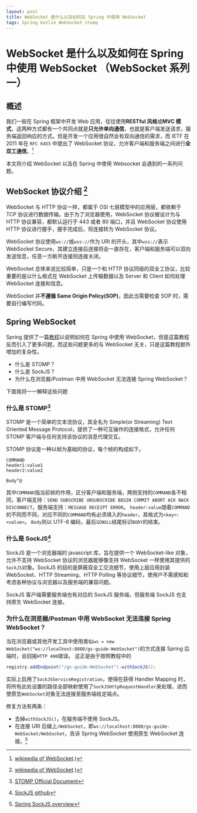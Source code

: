 ```yaml
---
layout: post
title: WebSocket 是什么以及如何在 Spring 中使用 WebSocket
tags: Spring kotlin WebSocket stomp
---
```


# WebSocket 是什么以及如何在 Spring 中使用 WebSocket （WebSocket 系列一）

## 概述

我们一般在 Spring 框架中开发 Web 应用，往往使用**RESTful 风格**或**MVC 模式**，这两种方式都有一个共同点就是**只允许单向通信**，也就是客户端发送请求，服务端返回响应的方式。但是开发一个应用很自然会有双向通信的需求，而 IETF 在 2011 年在 `RFC 6455` 中提出了 WebSocket 协议，允许客户端和服务端之间进行**全双工通信**。[^websocket]

本文将介绍 WebSocket 以及在 Spring 中使用 Websocket 会遇到的一系列问题。

## WebSocket 协议介绍 [^websocket]

WebSocket 与 HTTP 协议一样，都属于 OSI 七层模型中的应用层，都依赖于 TCP 协议进行数据传输。由于为了浏览器使用，WebSocket 协议被设计为与 HTTP 协议兼容，都默认运行于 443 或者 80 端口，并且 WebSocket 协议使用 HTTP 协议进行握手，握手完成后，将连接转为 WebSocket 协议。

WebSocket 协议使用`ws://`或`wss://`作为 URI 的开头，其中`wss://`表示 WebSocket Secure，其建立连接后连接将会一直存在，客户端和服务端可以双向发送信息，任意一方断开连接则连接关闭。

WebSocket 总体来说比较简单，只是一个和 HTTP 协议同级的双全工协议，比较重要的是以什么格式在 WebSocket 上传输数据以及 Server 和 Client 如何处理 WebSocket 连接和信息。

WebSocket 并**不遵循 Same Origin Policy(SOP)**，因此当需要检查 SOP 时，需要自行编写代码。

## Spring WebSocket

Spring 提供了一篇[教程](https://Spring.io/guides/gs/messaging-stomp-WebSocket/)以说明如何在 Spring 中使用 WebSocket，但是这篇教程反而引入了更多问题，而这些问题更多的与 WebSocket 无关，只是这篇教程额外增加的复杂性。

- 什么是 STOMP？
- 什么是 SockJS？
- 为什么在浏览器/Postman 中用 WebSocket 无法连接 Spring WebSocket？

下面我将一一解释这些问题

### 什么是 STOMP[^stomp]

STOMP 是一个简单的文本流协议，其全名为 Simple(or Streaming) Text Oriented Message Protocol，提供了一种可互操作的连接格式，允许任何 STOMP 客户端与任何支持该协议的消息代理交互。

STOMP 协议是一种以帧为基础的协议，每个帧的构成如下。

```
COMMAND
header1:value1
header2:value2

Body^@
```

其中`COMMAND`指当前帧的作用，区分客户端和服务端，两侧支持的`COMMAND`各不相同，客户端支持：`SEND SUBSCRIBE UNSUBSCRIBE BEGIN COMMIT ABORT ACK NACK DISCONNECT`，服务端支持：`MESSAGE RECEIPT ERROR`。
`header:value`随着`COMMAND`的不同而不同，对应不同的`COMMAND`均有必须填入的`header`，其格式为`<key>:<value>`。
`Body`则以 UTF-8 编码，最后以`NULL`结尾标识`BODY`的结束。

### 什么是 SockJS[^sockjs]

SockJS 是一个浏览器端的 javascript 库，旨在提供一个 WebSocket-like 对象，允许不支持 WebSocket 协议的浏览器能够像支持 WebSocket 一样使用其提供的`SockJS`对象。SockJS 的目的是屏蔽双全工交流细节，使用上层应用封装 WebSocket、HTTP Streaming、HTTP Polling 等协议细节，使用户不需感知和考虑各种协议与浏览器以及服务端的兼容问题。

SockJS 客户端需要服务端也有对应的 SockJS 服务端，但服务端 SockJS 也支持原生 WebSocket 连接。

### 为什么在浏览器/Postman 中用 WebSocket 无法连接 Spring WebSocket？

当在浏览器或其他开发工具中使用类似`ws = new WebSocket("ws://localhost:8080/gs-guide-WebSocket")`的方式连接 Spring 后端时，会回报`HTTP 400`错误。
这正是由于按照教程中的

```java
registry.addEndpoint("/gs-guide-WebSocket").withSockJS();
```

实际上启用了`SockJSServiceRegistration`，使得在获得 Handler Mapping 时，将所有此处设置的路径全部映射使用了`SockJSHttpRequestHandler`来处理，进而使原生`WebSocket`对象无法连接至服务端给定端点。

修复方法有两条：

- 去掉`withSockJS()`，在服务端不使用 SockJS。
- 在连接 URI 后缀上`/WebSocket`，即`ws://localhost:8080/gs-guide-WebSocket/WebSocket`，告诉 Spring WebSocket 使用原生 WebSocket 连接。[^sockjs_spring]

[^websocket]: [wikipedia of WebSocket](https://en.wikipedia.org/wiki/WebSocket#:~:text=WebSocket%20is%20a,Mozilla%2C%20and%20Microsoft).)
[^stomp]: [STOMP Official Document](https://stomp.github.io/stomp-specification-1.2.html)
[^sockjs]: [SockJS github](https://github.com/SockJS/SockJS-client)
[^sockjs_spring]: [Spring SockJS overview](https://docs.spring.io/spring-framework/docs/5.3.x/reference/html/web.html#websocket-fallback-sockjs-overview)
